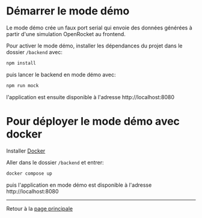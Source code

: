 # Démarrer le mode démo

Le mode démo crée un faux port serial qui envoie des données générées à partir d'une simulation OpenRocket au frontend.

Pour activer le mode démo, installer les dépendances du projet dans le dossier `/backend` avec:

```bash
npm install
```

puis lancer le backend en mode démo avec:

```bash
npm run mock
```

l'application est ensuite disponible à l'adresse http://localhost:8080

# Pour déployer le mode démo avec docker

Installer [Docker](https://www.docker.com)

Aller dans le dossier `/backend` et entrer:

```bash
docker compose up
```

puis l'application en mode démo est disponible à l'adresse http://localhost:8080

---

Retour à la [page principale](../../README.md)
